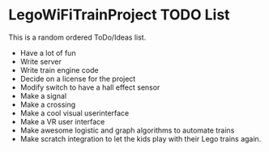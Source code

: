 ﻿# LegoWiFiTrainProject TODO ListThis is a random ordered ToDo/Ideas list.* Have a lot of fun* Write server* Write train engine code* Decide on a license for the project* Modify switch to have a hall effect sensor* Make a signal* Make a crossing* Make a cool visual userinterface* Make a VR user interface* Make awesome logistic and graph algorithms to automate trains* Make scratch integration to let the kids play with their Lego trains again.